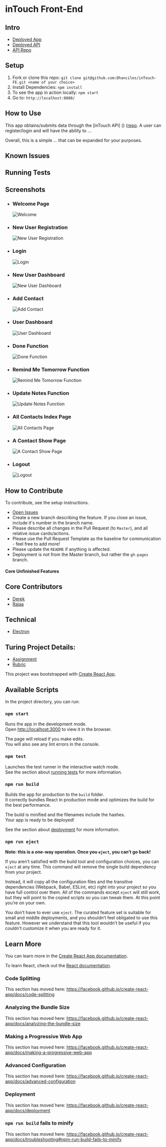 # inTouch Front-End

## Intro

* [Deployed App]()
* [Deployed API]()
* [API Repo](https://github.com/ryan-mcneil/inTouch-BE)

## Setup
1. Fork or clone this repo: `git clone git@github.com:Dhanciles/inTouch-FE.git <name of your choice>`
1. Install Dependencies: `npm install`
1. To see the app in action locally: `npm start`
1. Go to: `http://localhost:8080/`

## How to Use
This app obtains/submits data through the [inTouch API] () ([repo](https://github.com/ryan-mcneil/inTouch-BE).
A user can register/login and will have the ability to ...

Overall, this is a simple ... that can be expanded for your purposes.

## Known Issues

## Running Tests

## Screenshots
* ### Welcome Page
  ![Welcome]()
* ### New User Registration
  ![New User Registration]()
* ### Login
  ![Login]()
* ### New User Dashboard
  ![New User Dashboard]()
* ### Add Contact
  ![Add Contact]()
* ### User Dashboard
  ![User Dashboard]()
* ### Done Function
  ![Done Function]()
* ### Remind Me Tomorrow Function
  ![Remind Me Tomorrow Function]()
* ### Update Notes Function
  ![Update Notes Function]()
* ### All Contacts Index Page
  ![All Contacts Page]()
* ### A Contact Show Page
  ![A Contact Show Page]()
* ### Logout
  ![Logout]()


## How to Contribute
To contribute, see the setup instructions.
* [Open Issues](https://github.com/Kate-v2/Quantified_Self_FE/projects/1)
* Create a new branch describing the feature. If you close an issue, include it's number in the branch name.
* Please describe all changes in the Pull Request (to `Master`), and all relative issue cards/actions.
* Please use the Pull Request Template as the baseline for communication - feel free to add more!
* Please update the `README` if anything is affected.
* Deployment is not from the Master branch, but rather the `gh-pages` branch.

#### Core Unfinished Features

## Core Contributors
* [Derek](https://github.com/Dhanciles)
* [Rajaa](https://github.com/RajaaBoulassouak)

## Technical

* [Electron](https://electronjs.org/)


## Turing Project Details:
* [Assignment](http://backend.turing.io/module4/projects/cross_pollination/cross_pollination_spec)
* [Rubric](http://backend.turing.io/module4/projects/cross_pollination/cross_pollination_rubric)

This project was bootstrapped with [Create React App](https://github.com/facebook/create-react-app).

## Available Scripts

In the project directory, you can run:

### `npm start`

Runs the app in the development mode.<br>
Open [http://localhost:3000](http://localhost:3000) to view it in the browser.

The page will reload if you make edits.<br>
You will also see any lint errors in the console.

### `npm test`

Launches the test runner in the interactive watch mode.<br>
See the section about [running tests](https://facebook.github.io/create-react-app/docs/running-tests) for more information.

### `npm run build`

Builds the app for production to the `build` folder.<br>
It correctly bundles React in production mode and optimizes the build for the best performance.

The build is minified and the filenames include the hashes.<br>
Your app is ready to be deployed!

See the section about [deployment](https://facebook.github.io/create-react-app/docs/deployment) for more information.

### `npm run eject`

**Note: this is a one-way operation. Once you `eject`, you can’t go back!**

If you aren’t satisfied with the build tool and configuration choices, you can `eject` at any time. This command will remove the single build dependency from your project.

Instead, it will copy all the configuration files and the transitive dependencies (Webpack, Babel, ESLint, etc) right into your project so you have full control over them. All of the commands except `eject` will still work, but they will point to the copied scripts so you can tweak them. At this point you’re on your own.

You don’t have to ever use `eject`. The curated feature set is suitable for small and middle deployments, and you shouldn’t feel obligated to use this feature. However we understand that this tool wouldn’t be useful if you couldn’t customize it when you are ready for it.

## Learn More

You can learn more in the [Create React App documentation](https://facebook.github.io/create-react-app/docs/getting-started).

To learn React, check out the [React documentation](https://reactjs.org/).

### Code Splitting

This section has moved here: https://facebook.github.io/create-react-app/docs/code-splitting

### Analyzing the Bundle Size

This section has moved here: https://facebook.github.io/create-react-app/docs/analyzing-the-bundle-size

### Making a Progressive Web App

This section has moved here: https://facebook.github.io/create-react-app/docs/making-a-progressive-web-app

### Advanced Configuration

This section has moved here: https://facebook.github.io/create-react-app/docs/advanced-configuration

### Deployment

This section has moved here: https://facebook.github.io/create-react-app/docs/deployment

### `npm run build` fails to minify

This section has moved here: https://facebook.github.io/create-react-app/docs/troubleshooting#npm-run-build-fails-to-minify
